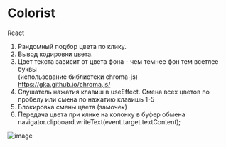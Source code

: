 # Colorist
React 

1. Рандомный подбор цвета по клику.
2. Вывод кодировки цвета.
3. Цвет текста зависит от цвета фона - чем темнее фон тем всетлее буквы <br>
(использование библиотеки chroma-js)   https://gka.github.io/chroma.js/
4. Слушатель нажатия клавиш в useEffect. Смена всех цветов по пробелу или смена по нажатию клавишь 1-5
5. Блокировка смены цвета (замочек)
6. Передача цвета при клике на колонку в буфер обмена
      navigator.clipboard.writeText(event.target.textContent);


![image](https://user-images.githubusercontent.com/101925640/197219510-6641800c-692a-4c43-b07e-b156e5252d6b.png)
